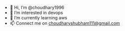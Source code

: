 - 👋 Hi, I’m @choudhary1996
- 👀 I’m interested in devops
- 🌱 I’m currently learning aws 
- 📫 Connect me on choudharyshubham111@gmail.com

<!---
choudhary1996/choudhary1996 is a ✨ special ✨ repository because its `README.md` (this file) appears on your GitHub profile.
You can click the Preview link to take a look at your changes.
--->
